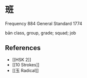 # 班
Frequency 884
General Standard 1774

bān
class, group, grade; squad; job

## References
- [[HSK 2]]
- [[10 Strokes]]
- [[玉 Radical]]